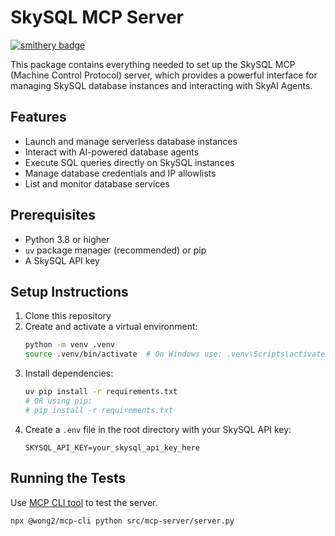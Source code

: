 # SkySQL MCP Server

[![smithery badge](https://smithery.ai/badge/@skysqlinc/skysql-mcp)](https://smithery.ai/server/@skysqlinc/skysql-mcp)

This package contains everything needed to set up the SkySQL MCP (Machine Control Protocol) server, which provides a powerful interface for managing SkySQL database instances and interacting with SkyAI Agents.

## Features

- Launch and manage serverless database instances
- Interact with AI-powered database agents
- Execute SQL queries directly on SkySQL instances
- Manage database credentials and IP allowlists
- List and monitor database services

## Prerequisites

- Python 3.8 or higher
- `uv` package manager (recommended) or pip
- A SkySQL API key

## Setup Instructions

1. Clone this repository
2. Create and activate a virtual environment:
   ```bash
   python -m venv .venv
   source .venv/bin/activate  # On Windows use: .venv\Scripts\activate
   ```
3. Install dependencies:
   ```bash
   uv pip install -r requirements.txt
   # OR using pip:
   # pip install -r requirements.txt
   ```
4. Create a `.env` file in the root directory with your SkySQL API key:
   ```
   SKYSQL_API_KEY=your_skysql_api_key_here
   ```

## Running the Tests

Use [MCP CLI tool](https://github.com/wong2/mcp-cli) to test the server.
   ```
   npx @wong2/mcp-cli python src/mcp-server/server.py
   ```
